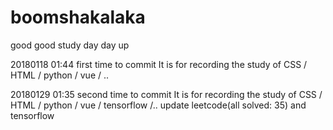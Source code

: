 # boomshakalaka
good good study day day up

20180118 01:44 first time to commit
It is for recording the study of CSS / HTML / python / vue / .. 

20180129 01:35 second time to commit
It is for recording the study of CSS / HTML / python / vue / tensorflow /.. 
update leetcode(all solved: 35) and tensorflow